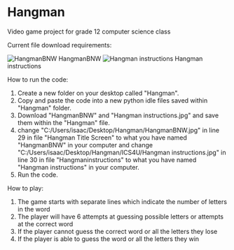 # Hangman
Video game project for grade 12 computer science class

Current file download requirements:

![HangmanBNW](https://github.com/isaachsu1/Hangman/assets/114429838/1080d25a-1f66-4808-a94c-6b0351c86f1c)
HangmanBNW
![Hangman instructions](https://github.com/isaachsu1/Hangman/assets/114429838/85d09707-7a95-4717-a53f-0a07a8c58f9f)
Hangman instructions


How to run the code:
1. Create a new folder on your desktop called "Hangman".
2. Copy and paste the code into a new python idle files saved within "Hangman" folder.
3. Download "HangmanBNW" and "Hangman instructions.jpg" and save them within the "Hangman" file.
4. change "C:/Users/isaac/Desktop/Hangman/HangmanBNW.jpg" in line 29 in file "Hangman Title Screen" to what you have named "HangmanBNW" in your computer and
   change "C:/Users/isaac/Desktop/Hangman/ICS4U/Hangman instructions.jpg" in line 30 in file "Hangmaninstructions" to what you have named "Hangman instructions" in your computer.
5. Run the code.


How to play:
1. The game starts with separate lines which indicate the number of letters in the word
2. The player will have 6 attempts at guessing possible letters or attempts at the correct word
3. If the player cannot guess the correct word or all the letters they lose
4. If the player is able to guess the word or all the letters they win
  
